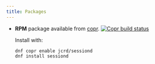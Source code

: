 ```yaml
---
title: Packages
---
```


* **RPM** package available from [copr][1]. [![Copr build status](https://copr.fedorainfracloud.org/coprs/jcrd/sessiond/package/sessiond/status_image/last_build.png)](https://copr.fedorainfracloud.org/coprs/jcrd/sessiond/package/sessiond/)

  Install with:
  ```
  dnf copr enable jcrd/sessiond
  dnf install sessiond
  ```

[1]: https://copr.fedorainfracloud.org/coprs/jcrd/sessiond/
